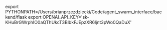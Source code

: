 export PYTHONPATH=/Users/brianprzezdziecki/Code/agent_swarm_interface/backend/flask
export OPENAI_API_KEY='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'